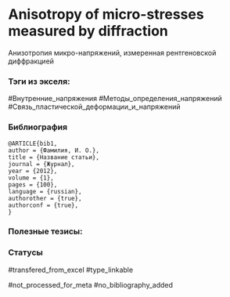 # Anisotropy of micro-stresses measured by diffraction

Анизотропия микро-напряжений, измеренная рентгеновской диффракцией

### Тэги из экселя:
#Внутренние_напряжения 
#Методы_определения_напряжений 
#Связь_пластической_деформации_и_напряжений 

### Библиография
```
@ARTICLE{bib1,
author = {Фамилия, И. О.},
title = {Название статьи},
journal = {Журнал},
year = {2012},
volume = {1},
pages = {100},
language = {russian},
authorother = {true},
authorconf = {true},
}
```

### Полезные тезисы:

### Статусы
#transfered_from_excel 
#type_linkable 

#not_processed_for_meta
#no_bibliography_added